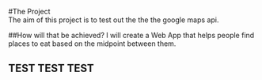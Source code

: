 #The Project  
The aim of this project is to test out the the the google maps api.

##How will that be achieved?
I will create a Web App that helps people find places to eat based on the midpoint between them.

## TEST TEST TEST